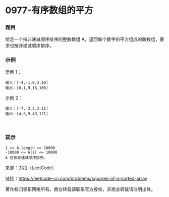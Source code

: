 # 0977-有序数组的平方

### 题目

给定一个按非递减顺序排序的整数数组 A，返回每个数字的平方组成的新数组，要求也按非递减顺序排序。

### 示例

示例 1：

    输入：[-4,-1,0,3,10]
    输出：[0,1,9,16,100]
示例 2：

    输入：[-7,-3,2,3,11]
    输出：[4,9,9,49,121]
 
### 提示

    1 <= A.length <= 10000
    -10000 <= A[i] <= 10000
    A 已按非递减顺序排序。

来源：力扣（LeetCode）

链接：https://leetcode-cn.com/problems/squares-of-a-sorted-array

著作权归领扣网络所有。商业转载请联系官方授权，非商业转载请注明出处。